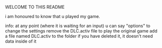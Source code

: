 WELCOME TO THIS README

i am honoured to know that u played my game.

info:
at any point (where it is waiting for an input) u can say "options" to change the settings
remove the DLC.activ file to play the original game
add a file named DLC.activ to the folder if you have deleted it, it doesn't need data inside of it
